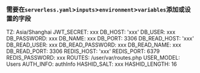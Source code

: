 ### 需要在```serverless.yaml```>```inputs```>```environment```>```variables```添加或设置的字段
TZ: Asia/Shanghai
JWT_SECRET: xxx
DB_HOST: 'xxx'
DB_USER: xxx
DB_PASSWORD: xxx
DB_NAME: xxx
DB_PORT: 3306
DB_READ_HOST: 'xxx'
DB_READ_USER: xxx
DB_READ_PASSWORD: xxx
DB_READ_NAME: xxx
DB_READ_PORT: 3306
REDIS_HOST: 'xxx'
REDIS_PORT: 6379
REDIS_PASSWORD: xxx
ROUTES: /user/var/routes.php
USER_MODEL: Users
AUTH_INFO: authInfo
HASHID_SALT: xxx
HASHID_LENGTH: 16
